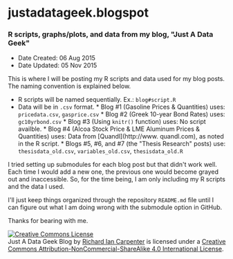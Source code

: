 # justadatageek.blogspot
### R scripts, graphs/plots, and data from my blog, "Just A Data Geek"

* Date Created: 06 Aug 2015
* Date Updated: 05 Nov 2015

This is where I will be posting my R scripts and data used for my blog posts.  The naming convention is explained below.

* R scripts will be named sequentially.  Ex.: `blog#script.R`
* Data will be in `.csv` format.
      * Blog #1 (Gasoline Prices & Quantities) uses:
            `pricedata.csv`,
            `gasprice.csv`
      * Blog #2 (Greek 10-year Bond Rates) uses:
            `gc10yrbond.csv`
      * Blog #3 (Using `knitr()` function) uses:
            No script availble.
      * Blog #4 (Alcoa Stock Price & LME Aluminum Prices & Quantities) uses:
            Data from [Quandl](http://www. quandl.com), as noted in the R script.
      * Blogs #5, #6, and #7 (the "Thesis Research" posts) use:
            `thesisdata_old.csv`,
            `variables_old.csv`,
            `thesisdata_old.R`
            
I tried setting up submodules for each blog post but that didn't work well.  Each time I would add a new one, the previous one would become grayed out and inaccessible.  So, for the time being, I am only including my R scripts and the data I used.  

I'll just keep things organized through the repository `README.md` file until I can figure out what I am doing wrong with the submodule option in GitHub.

Thanks for bearing with me.


<a rel="license" href="http://creativecommons.org/licenses/by-nc-sa/4.0/"><img alt="Creative Commons License" style="border-width:0" src="https://i.creativecommons.org/l/by-nc-sa/4.0/88x31.png" /></a><br /><span xmlns:dct="http://purl.org/dc/terms/" property="dct:title">Just A Data Geek Blog</span> by <a xmlns:cc="http://creativecommons.org/ns#" href="http://justadatageek.blogspot.com/" property="cc:attributionName" rel="cc:attributionURL">Richard Ian Carpenter</a> is licensed under a <a rel="license" href="http://creativecommons.org/licenses/by-nc-sa/4.0/">Creative Commons Attribution-NonCommercial-ShareAlike 4.0 International License</a>.